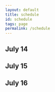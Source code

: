 ```yaml
---
layout: default
title: schedule
id: schedule
tags: page
permalink: /schedule
---
```


<div id="schedule-view">
  <h2>July 14</h2>
  <div id="day-1" class="clearfix">
  </div>
  <h2>July 15</h2>
  <div id="day-2" class="clearfix">
  </div>
  <h2>July 16</h2> 
  <div id="day-3" class="clearfix">
  </div>
</div>